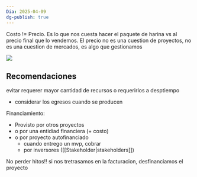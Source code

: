 ```yaml
---
Dia: 2025-04-09
dg-publish: true
---
```

Costo != Precio. Es lo que nos cuesta hacer el paquete de harina vs al precio final que lo vendemos. 
El precio no es una cuestion de proyectos, no es una cuestion de mercados, es algo que gestionamos


**![](https://lh7-rt.googleusercontent.com/slidesz/AGV_vUf2YZDOg7U08LOSV8DgBIp9sKgUYBn1sbj9b7-E7f-qRqJh-TrRqcjdHYI1ewnj40h3ClnnvzV4SgutR6r7Moh2FsRYzDNdLBbz_lLhj36M1xGxykaweJJg8bTBgSMsQXA_XnJ6p0iLbMnq54X7rg=s2048?key=C3GRf55xXz4dfeiioTsKxm9H)**
## Recomendaciones 
evitar requerer mayor cantidad de recursos o requerirlos a desptiempo 
- considerar los egresos cuando se producen 

Financiamiento: 
- Provisto por otros proyectos 
- o por una entidiad financiera (+ costo)
- o por proyecto autofinanciado 
	- cuando entrego un mvp, cobrar
	- por inversores ([[Stakeholder|stakeholders]])

No perder hitos!!
si nos tretrasamos en la facturacion, desfinanciamos el proyecto